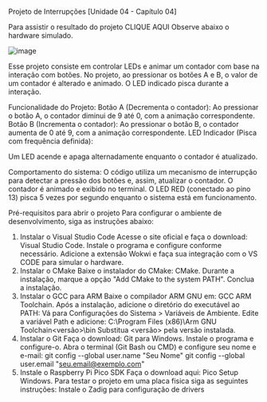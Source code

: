Projeto de Interrupções [Unidade 04 - Capítulo 04] 

Para assistir o resultado do projeto CLIQUE AQUI
Observe abaixo o hardware simulado.

![image](https://github.com/user-attachments/assets/e1802408-0989-4b1f-af38-a32830ac830c)

Esse projeto consiste em controlar LEDs e animar um contador com base na interação com botões. No projeto, ao pressionar os botões A e B, o valor de um contador é alterado e animado. O LED indicado pisca durante a interação.

Funcionalidade do Projeto:
Botão A (Decrementa o contador):
Ao pressionar o botão A, o contador diminui de 9 até 0, com a animação correspondente.
Botão B (Incrementa o contador):
Ao pressionar o botão B, o contador aumenta de 0 até 9, com a animação correspondente.
LED Indicador (Pisca com frequência definida):

Um LED acende e apaga alternadamente enquanto o contador é atualizado.

Comportamento do sistema:
O código utiliza um mecanismo de interrupção para detectar a pressão dos botões e, assim, atualizar o contador.
O contador é animado e exibido no terminal.
O LED RED (conectado ao pino 13) pisca 5 vezes por segundo enquanto o sistema está em funcionamento.

Pré-requisitos para abrir o projeto
Para configurar o ambiente de desenvolvimento, siga as instruções abaixo:

1. Instalar o Visual Studio Code
Acesse o site oficial e faça o download: Visual Studio Code.
Instale o programa e configure conforme necessário.
Adicione a extensão Wokwi e faça sua integração com o VS CODE para simular o hardware.
2. Instalar o CMake
Baixe o instalador do CMake: CMake.
Durante a instalação, marque a opção "Add CMake to the system PATH".
Conclua a instalação.
3. Instalar o GCC para ARM
Baixe o compilador ARM GNU em: GCC ARM Toolchain.
Após a instalação, adicione o diretório do executável ao PATH:
Vá para Configurações do Sistema > Variáveis de Ambiente.
Edite a variável Path e adicione:
C:\Program Files (x86)\Arm GNU Toolchain\<versão>\bin
Substitua <versão> pela versão instalada.
4. Instalar o Git
Faça o download: Git para Windows.
Instale o programa e configure-o.
Abra o terminal (Git Bash ou CMD) e configure seu nome e e-mail:
git config --global user.name "Seu Nome"
git config --global user.email "seu.email@exemplo.com"
5. Instale o Raspberry Pi Pico SDK
Faça o download aqui: Pico Setup Windows.
Para testar o projeto em uma placa fisica siga as seguintes instruções:
Instale o Zadig para configuração de drivers
